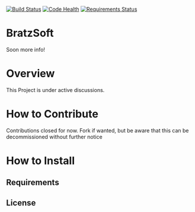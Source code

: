 [![Build Status](https://travis-ci.org/ebratz/bratzsoft.com.svg?branch=master)](https://travis-ci.org/ebratz/bratzsoft.com) [![Code Health](https://landscape.io/github/ebratz/bratzsoft.com/master/landscape.svg?style=flat)](https://landscape.io/github/ebratz/bratzsoft.com/master) [![Requirements Status](https://requires.io/github/ebratz/bratzsoft.com/requirements.svg?branch=master)](https://requires.io/github/ebratz/bratzsoft.com/requirements/?branch=master)




# BratzSoft


Soon more info!

# Overview

This Project is under active discussions.
# How to Contribute

Contributions closed for now. Fork if wanted, but be aware that this can be decommissioned without further notice
# How to Install

## Requirements

## License
